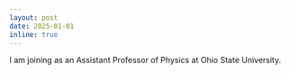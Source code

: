 ```yaml
---
layout: post
date: 2025-01-01
inline: true
---
```


I am joining as an Assistant Professor of Physics at Ohio State University.
